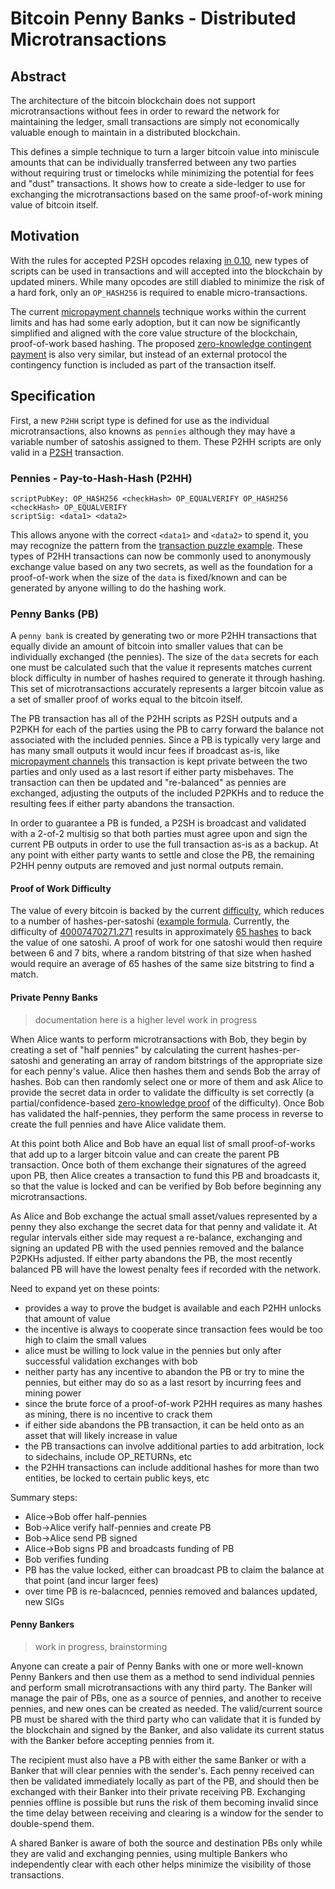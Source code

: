 # Bitcoin  Penny Banks - Distributed Microtransactions

## Abstract

The architecture of the bitcoin blockchain does not support microtransactions without fees in order to reward the network for maintaining the ledger, small transactions are simply not economically valuable enough to maintain in a distributed blockchain.

This defines a simple technique to turn a larger bitcoin value into miniscule amounts that can be individually transferred between any two parties without requiring trust or timelocks while minimizing the potential for fees and "dust" transactions.  It shows how to create a side-ledger to use for exchanging the microtransactions based on the same proof-of-work mining value of bitcoin itself.

## Motivation

With the rules for accepted P2SH opcodes relaxing [in 0.10](https://github.com/bitcoin/bitcoin/pull/4365), new types of scripts can be used in transactions and will accepted into the blockchain by updated miners.  While many opcodes are still diabled to minimize the risk of a hard fork, only an `OP_HASH256` is required to enable micro-transactions.

The current [micropayment channels](https://en.bitcoin.it/wiki/Contracts#Example_7:_Rapidly-adjusted_.28micro.29payments_to_a_pre-determined_party) technique works within the current limits and has had some early adoption, but it can now be significantly simplified and aligned with the core value structure of the blockchain, proof-of-work based hashing. The proposed [zero-knowledge contingent payment](https://en.bitcoin.it/wiki/Zero_Knowledge_Contingent_Payment) is also very similar, but instead of an external protocol the contingency function is included as part of the transaction itself.

## Specification

First, a new `P2HH` script type is defined for use as the individual microtransactions, also knowns as `pennies` although they may have a variable number of satoshis assigned to them.  These P2HH scripts are only valid in a [P2SH](https://en.bitcoin.it/wiki/Pay_to_script_hash) transaction.

### Pennies - Pay-to-Hash-Hash (P2HH)

```
scriptPubKey: OP_HASH256 <checkHash> OP_EQUALVERIFY OP_HASH256 <checkHash> OP_EQUALVERIFY
scriptSig: <data1> <data2>
```
This allows anyone with the correct `<data1>` and `<data2>` to spend it, you may recognize the pattern from the [transaction puzzle example](https://en.bitcoin.it/wiki/Script#Transaction_puzzle).  These types of P2HH transactions can now be commonly used to anonymously exchange value based on any two secrets, as well as the foundation for a proof-of-work when the size of the `data` is fixed/known and can be generated by anyone willing to do the hashing work.

### Penny Banks (PB)

A `penny bank` is created by generating two or more P2HH transactions that equally divide an amount of bitcoin into smaller values that can be individually exchanged (the pennies).  The size of the `data` secrets for each one must be calculated such that the value it represents matches current block difficulty in number of hashes required to generate it through hashing. This set of microtransactions accurately represents a larger bitcoin value as a set of smaller proof of works equal to the bitcoin itself.

The PB transaction has all of the P2HH scripts as P2SH outputs and a P2PKH for each of the parties using the PB to carry forward the balance not associated with the included pennies.  Since a PB is typically very large and has many small outputs it would incur fees if broadcast as-is, like [micropayment channels](https://en.bitcoin.it/wiki/Contracts#Example_7:_Rapidly-adjusted_.28micro.29payments_to_a_pre-determined_party) this transaction is kept private between the two parties and only used as a last resort if either party misbehaves.  The transaction can then be updated and "re-balanced" as pennies are exchanged, adjusting the outputs of the included P2PKHs and to reduce the resulting fees if either party abandons the transaction.

In order to guarantee a PB is funded, a P2SH is broadcast and validated with a 2-of-2 multisig so that both parties must agree upon and sign the current PB outputs in order to use the full transaction as-is as a backup.  At any point with either party wants to settle and close the PB, the remaining P2HH penny outputs are removed and just normal outputs remain.


#### Proof of Work Difficulty

The value of every bitcoin is backed by the current [difficulty](https://en.bitcoin.it/wiki/Difficulty), which reduces to a number of hashes-per-satoshi ([example formula](http://bitcoin.stackexchange.com/questions/12013/how-many-hashes-create-one-bitcoin/12030#12030).  Currently, the difficulty of [40007470271.271](https://bitcoinwisdom.com/bitcoin/difficulty) results in approximately [65 hashes](https://www.google.com/#q=((270%2C591%2C326+*+60+*+10)+%2F+25)+%2F+100%2C000%2C000) to back the value of one satoshi.  A proof of work for one satoshi would then require between 6 and 7 bits, where a random bitstring of that size when hashed would require an average of 65 hashes of the same size bitstring to find a match.

#### Private Penny Banks

> documentation here is a higher level work in progress

When Alice wants to perform microtransactions with Bob, they begin by creating a set of "half pennies" by calculating the current hashes-per-satoshi and generating an array of random bitstrings of the appropriate size for each penny's value.  Alice then hashes them and sends Bob the array of hashes.  Bob can then randomly select one or more of them and ask Alice to provide the secret data in order to validate the difficulty is set correctly (a partial/confidence-based [zero-knowledge proof](http://en.wikipedia.org/wiki/Zero-knowledge_proof) of the difficulty). Once Bob has validated the half-pennies, they perform the same process in reverse to create the full pennies and have Alice validate them.

At this point both Alice and Bob have an equal list of small proof-of-works that add up to a larger bitcoin value and can create the parent PB transaction.  Once both of them exchange their signatures of the agreed upon PB, then Alice creates a transaction to fund this PB and broadcasts it, so that the value is locked and can be verified by Bob before beginning any microtransactions.

As Alice and Bob exchange the actual small asset/values represented by a penny they also exchange the secret data for that penny and validate it. At regular intervals either side may request a re-balance, exchanging and signing an updated PB with the used pennies removed and the balance P2PKHs adjusted.  If either party abandons the PB, the most recently balanced PB will have the lowest penalty fees if recorded with the network.

Need to expand yet on these points:

* provides a way to prove the budget is available and each P2HH unlocks that amount of value
* the incentive is always to cooperate since transaction fees would be too high to claim the small values
* alice must be willing to lock value in the pennies but only after successful validation exchanges with bob
* neither party has any incentive to abandon the PB or try to mine the pennies, but either may do so as a last resort by incurring fees and mining power
* since the brute force of a proof-of-work P2HH requires as many hashes as mining, there is no incentive to crack them
* if either side abandons the PB transaction, it can be held onto as an asset that will likely increase in value
* the PB transactions can involve additional parties to add arbitration, lock to sidechains, include OP_RETURNs, etc
* the P2HH transactions can include additional hashes for more than two entities, be locked to certain public keys, etc

Summary steps:

* Alice->Bob offer half-pennies
* Bob->Alice verify half-pennies and create PB
* Bob->Alice send PB signed
* Alice->Bob signs PB and broadcasts funding of PB
* Bob verifies funding
* PB has the value locked, either can broadcast PB to claim the balance at that point (and incur larger fees)
* over time PB is re-balacnced, pennies removed and balances updated, new SIGs


#### Penny Bankers

> work in progress, brainstorming

Anyone can create a pair of Penny Banks with one or more well-known Penny Bankers and then use them as a method to send individual pennies and perform small microtransactions with any third party.  The Banker will manage the pair of PBs, one as a source of pennies, and another to receive pennies, and new ones can be created as needed.  The valid/current source PB must be shared with the third party who can validate that it is funded by the blockchain and signed by the Banker, and also validate its current status with the Banker before accepting pennies from it.

The recipient must also have a PB with either the same Banker or with a Banker that will clear pennies with the sender's. Each penny received can then be validated immediately locally as part of the PB, and should then be exchanged with their Banker into their private receiving PB.  Exchanging pennies offline is possible but runs the risk of them becoming invalid since the time delay between receiving and clearing is a window for the sender to double-spend them. 

A shared Banker is aware of both the source and destination PBs only while they are valid and exchanging pennies, using multiple Bankers who independently clear with each other helps minimize the visibility of those transactions.

